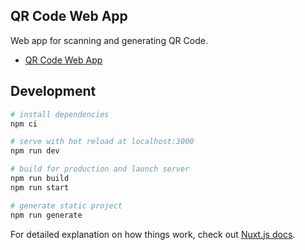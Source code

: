 ## QR Code Web App

Web app for scanning and generating QR Code.

- [QR Code Web App](https://qrcode.peaceiris.com/)



## Development

``` bash
# install dependencies
npm ci

# serve with hot reload at localhost:3000
npm run dev

# build for production and launch server
npm run build
npm run start

# generate static project
npm run generate
```

For detailed explanation on how things work, check out [Nuxt.js docs](https://nuxtjs.org).
